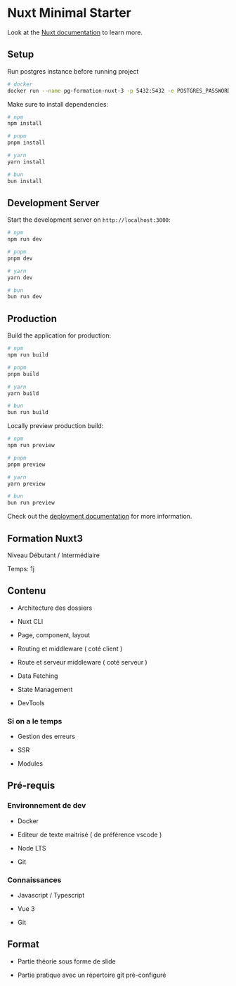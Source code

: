 # Nuxt Minimal Starter

Look at the [Nuxt documentation](https://nuxt.com/docs/getting-started/introduction) to learn more.

## Setup

Run postgres instance before running project

```bash
# docker
docker run --name pg-formation-nuxt-3 -p 5432:5432 -e POSTGRES_PASSWORD=password -e POSTGRES_USER=delia -e POSTGRES_DB=formation-nuxt3 -d postgres
```

Make sure to install dependencies:

```bash
# npm
npm install

# pnpm
pnpm install

# yarn
yarn install

# bun
bun install
```

## Development Server

Start the development server on `http://localhost:3000`:

```bash
# npm
npm run dev

# pnpm
pnpm dev

# yarn
yarn dev

# bun
bun run dev
```

## Production

Build the application for production:

```bash
# npm
npm run build

# pnpm
pnpm build

# yarn
yarn build

# bun
bun run build
```

Locally preview production build:

```bash
# npm
npm run preview

# pnpm
pnpm preview

# yarn
yarn preview

# bun
bun run preview
```

Check out the [deployment documentation](https://nuxt.com/docs/getting-started/deployment) for more information.

## Formation Nuxt3

Niveau Débutant / Intermédiaire

Temps: 1j

## Contenu

* Architecture des dossiers

* Nuxt CLI

* Page, component, layout

* Routing et middleware ( coté client )

* Route et serveur middleware ( coté serveur )

* Data Fetching

* State Management

* DevTools

### Si on a le temps

* Gestion des erreurs

* SSR

* Modules

## Pré-requis

### Environnement de dev

* Docker

* Editeur de texte maitrisé ( de préférence vscode )

* Node LTS

* Git

### Connaissances

* Javascript / Typescript

* Vue 3

* Git

## Format

* Partie théorie sous forme de slide

* Partie pratique avec un répertoire git pré-configuré
